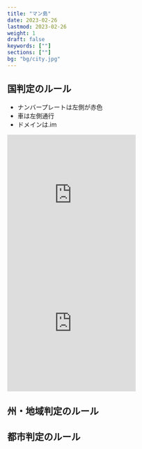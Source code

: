 ```yaml
---
title: "マン島"
date: 2023-02-26
lastmod: 2023-02-26
weight: 1
draft: false
keywords: [""]
sections: [""]
bg: "bg/city.jpg"
---
```



<div class="main-desciption country-description">
    <h2 class="section-title">国判定のルール</h2>
    <ul class="rule-list">
        <li>ナンバープレートは<span class="quiz">左側が赤色</span></li>
        <li>車は<span class="quiz">左側</span>通行</li>
        <li>ドメインは<span class="quiz">.im</span></li>
    </ul>
</div>

<div class="googlemap-if">
<iframe src="https://www.google.com/maps/embed?pb=!4v1679138991147!6m8!1m7!1siUhod7cCOn5wmNiw_Jsknw!2m2!1d54.15647045019842!2d-4.488897953286526!3f352.13765715083855!4f-24.417657922667786!5f3.325193203789971" width="295" height="295" style="border:0;" allowfullscreen="" loading="lazy" referrerpolicy="no-referrer-when-downgrade"></iframe>
<iframe src="https://www.google.com/maps/embed?pb=!4v1679139053251!6m8!1m7!1sCAoSLEFGMVFpcE1uaFg3R2tOZ283cnFzS0xlazk4d216TVR2aGVEZlM2cUVNVDRh!2m2!1d54.0913714!2d-4.77472946!3f274.00757606980875!4f-63.9691548793417!5f0.7820865974627469" width="295" height="295" style="border:0;" allowfullscreen="" loading="lazy" referrerpolicy="no-referrer-when-downgrade"></iframe>
</div>

<div class="main-desciption area-description">
    <h2 class="section-title">州・地域判定のルール</h2>
    <ul class="rule-list">
    </ul>
</div>

<div class="main-desciption city-description">
    <h2 class="section-title">都市判定のルール</h2>
    <ul class="rule-list">
    </ul>
</div>
